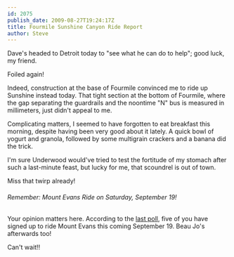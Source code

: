 ```yaml
---
id: 2075
publish_date: 2009-08-27T19:24:17Z
title: Fourmile Sunshine Canyon Ride Report
author: Steve
---
```

  
Dave's headed to Detroit today to "see what he can do to help"; good luck, my friend.

Foiled again!

Indeed, construction at the base of Fourmile convinced me to ride up Sunshine instead today. That tight section at the bottom of Fourmile, where the gap separating the guardrails and the noontime "N" bus is measured in millimeters, just didn't appeal to me.

Complicating matters, I seemed to have forgotten to eat breakfast this morning, despite having been very good about it lately. A quick bowl of yogurt and granola, followed by some multigrain crackers and a banana did the trick.

I'm sure Underwood would've tried to test the fortitude of my stomach after such a last-minute feast, but lucky for me, that scoundrel is out of town.

Miss that twirp already!

###### Remember: Mount Evans Ride on Saturday, September 19!

Your opinion matters here. According to the [last poll](http://www.flagstafffrenzy.org/pollsarchive#polls-30-ans), five of you have signed up to ride Mount Evans this coming September 19. Beau Jo's afterwards too!

Can't wait!!